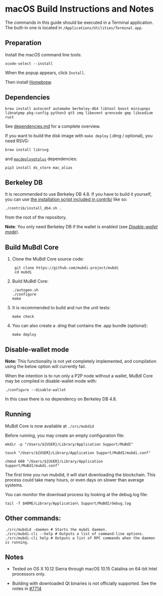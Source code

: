 macOS Build Instructions and Notes
====================================
The commands in this guide should be executed in a Terminal application.
The built-in one is located in `/Applications/Utilities/Terminal.app`.

Preparation
-----------
Install the macOS command line tools:

`xcode-select --install`

When the popup appears, click `Install`.

Then install [Homebrew](https://brew.sh).

Dependencies
----------------------

    brew install autoconf automake berkeley-db4 libtool boost miniupnpc libnatpmp pkg-config python3 qt5 zmq libevent qrencode gmp libsodium rust

See [dependencies.md](dependencies.md) for a complete overview.

If you want to build the disk image with `make deploy` (.dmg / optional), you need RSVG:

    brew install librsvg

and [`macdeployqtplus`](../contrib/macdeploy/README.md) dependencies:
```shell
pip3 install ds_store mac_alias
```

Berkeley DB
-----------
It is recommended to use Berkeley DB 4.8. If you have to build it yourself,
you can use [the installation script included in contrib/](/contrib/install_db4.sh)
like so:

```shell
./contrib/install_db4.sh .
```

from the root of the repository.

**Note**: You only need Berkeley DB if the wallet is enabled (see [*Disable-wallet mode*](/doc/build-osx.md#disable-wallet-mode)).

Build MuBdI Core
------------------------

1. Clone the MuBdI Core source code:

        git clone https://github.com/mubdi-project/mubdi
        cd mubdi

2.  Build MuBdI Core:

        ./autogen.sh
        ./configure
        make

3.  It is recommended to build and run the unit tests:

        make check

4.  You can also create a .dmg that contains the .app bundle (optional):

        make deploy

Disable-wallet mode
--------------------
**Note:** This functionality is not yet completely implemented, and compilation using the below option will currently fail.

When the intention is to run only a P2P node without a wallet, MuBdI Core may be compiled in
disable-wallet mode with:

    ./configure --disable-wallet

In this case there is no dependency on Berkeley DB 4.8.

Running
-------

MuBdI Core is now available at `./src/mubdid`

Before running, you may create an empty configuration file:

    mkdir -p "/Users/${USER}/Library/Application Support/MuBdI"

    touch "/Users/${USER}/Library/Application Support/MuBdI/mubdi.conf"

    chmod 600 "/Users/${USER}/Library/Application Support/MuBdI/mubdi.conf"

The first time you run mubdid, it will start downloading the blockchain. This process could take many hours, or even days on slower than average systems.

You can monitor the download process by looking at the debug.log file:

    tail -f $HOME/Library/Application\ Support/MuBdI/debug.log

Other commands:
-------

    ./src/mubdid -daemon # Starts the mubdi daemon.
    ./src/mubdi-cli --help # Outputs a list of command-line options.
    ./src/mubdi-cli help # Outputs a list of RPC commands when the daemon is running.

Notes
-----

* Tested on OS X 10.12 Sierra through macOS 10.15 Catalina on 64-bit Intel processors only.

* Building with downloaded Qt binaries is not officially supported. See the notes in [#7714](https://github.com/bitcoin/bitcoin/issues/7714)
